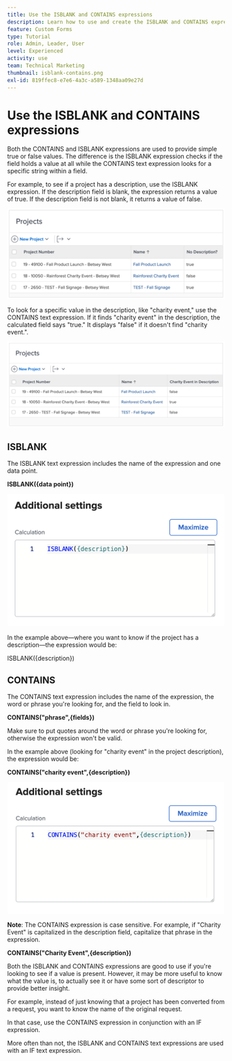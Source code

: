 ```yaml
---
title: Use the ISBLANK and CONTAINS expressions
description: Learn how to use and create the ISBLANK and CONTAINS expressions in the a calculated field in Adobe [!DNL Workfront].
feature: Custom Forms
type: Tutorial
role: Admin, Leader, User
level: Experienced
activity: use
team: Technical Marketing
thumbnail: isblank-contains.png
exl-id: 819ffec8-e7e6-4a3c-a589-1348aa09e27d
---
```

# Use the ISBLANK and CONTAINS expressions

Both the CONTAINS and ISBLANK expressions are used to provide simple true or false values. The difference is the ISBLANK expression checks if the field holds a value at all while the CONTAINS text expression looks for a specific string within a field.

For example, to see if a project has a description, use the ISBLANK expression. If the description field is blank, the expression returns a value of true. If the description field is not blank, it returns a value of false.

![Workload balancer with utilization report](assets/isblank01.png)

To look for a specific value in the description, like "charity event," use the CONTAINS text expression. If it finds "charity event" in the description, the calculated field says "true." It displays "false" if it doesn't find "charity event.".

![Workload balancer with utilization report](assets/isblank02.png)

## ISBLANK

The ISBLANK text expression includes the name of the expression and one data point. 

**ISBLANK({data point})**

![Workload balancer with utilization report](assets/isblank03.png)

In the example above—where you want to know if the project has a description—the expression would be:

ISBLANK({description})

## CONTAINS

The CONTAINS text expression includes the name of the expression, the word or phrase you're looking for, and the field to look in. 

**CONTAINS("phrase",{fields})**

Make sure to put quotes around the word or phrase you're looking for, otherwise the expression won't be valid.

In the example above (looking for "charity event" in the project description), the expression would be:

**CONTAINS("charity event",{description})**

![Workload balancer with utilization report](assets/isblank04.png)

**Note**: The CONTAINS expression is case sensitive. For example, if "Charity Event" is capitalized in the description field, capitalize that phrase in the expression.

**CONTAINS("Charity Event",{description})**

Both the ISBLANK and CONTAINS expressions are good to use if you're looking to see if a value is present. However, it may be more useful to know what the value is, to actually see it or have some sort of descriptor to provide better insight.

For example, instead of just knowing that a project has been converted from a request, you want to know the name of the original request. 

In that case, use the CONTAINS expression in conjunction with an IF expression. 

More often than not, the ISBLANK and CONTAINS text expressions are used with an IF text expression.
